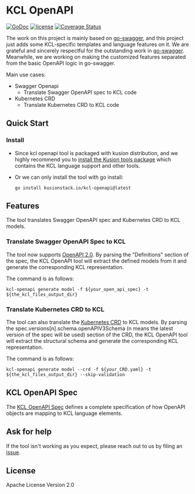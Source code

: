 # KCL OpenAPI

[![GoDoc](https://godoc.org/github.com/KusionStack/kcl-openapi?status.svg)](https://pkg.go.dev/kusionstack.io/kcl-openapi)
[![license](https://img.shields.io/github/license/KusionStack/kcl-openapi.svg)](https://github.com/KusionStack/kcl-openapi/blob/master/LICENSE)
[![Coverage Status](https://coveralls.io/repos/github/KusionStack/kcl-openapi/badge.svg)](https://coveralls.io/github/KusionStack/kcl-openapi)

The work on this project is mainly based on [go-swagger](https://github.com/go-swagger/go-swagger), and this project just adds some
KCL-specific templates and language features on it. We are grateful and sincerely respectful for the outstanding work
in [go-swagger](https://github.com/go-swagger/go-swagger). Meanwhile, we are working on making the customized features separated from the
basic OpenAPI logic in go-swagger.

Main use cases:

+ Swagger Openapi
    + Translate Swagger OpenAPI spec to KCL code
+ Kubernetes CRD
    + Translate Kubernetes CRD to KCL code

## Quick Start

### Install

+ Since kcl openapi tool is packaged with kusion distribution, and we highly recommend you
  to [install the Kusion tools package](https://kusionstack.io/docs/user_docs/getting-started/install) which contains the KCL language
  support
  and other tools.

+ Or we can only install the tool with go install:

  ```shell
  go install kusionstack.io/kcl-openapi@latest
  ```

## Features

The tool translates Swagger OpenAPI spec and Kubernetes CRD to KCL models.

### Translate Swagger OpenAPI Spec to KCL

The tool now supports [OpenAPI 2.0](https://swagger.io/specification/v2/). By parsing the "Definitions" section of the spec, the KCL OpenAPI
tool will extract the defined models from it and generate the corresponding KCL representation.

The command is as follows:

```shell
kcl-openapi generate model -f ${your_open_api_spec} -t ${the_kcl_files_output_dir}
```

### Translate Kubernetes CRD to KCL

The tool can also translate
the [Kubernetes CRD](https://kubernetes.io/docs/tasks/extend-kubernetes/custom-resources/custom-resource-definitions/) to KCL models.
By parsing the spec.versions[n].schema.openAPIV3Schema (n means the latest version of the spec will be used) section of the CRD, the KCL
OpenAPI tool will extract the structural schema and generate the corresponding KCL representation.

The command is as follows:

```shell
kcl-openapi generate model --crd -f ${your_CRD.yaml} -t ${the_kcl_files_output_dir} --skip-validation
```

## KCL OpenAPI Spec

The [KCL OpenAPI Spec](https://kusionstack.io/docs/reference/cli/openapi/spec) defines a complete specification of how OpenAPI objects are
mapping to KCL language elements.

## Ask for help

If the tool isn't working as you expect, please reach out to us by filing an [issue](https://github.com/KusionStack/kcl-openapi/issues).

## License

Apache License Version 2.0

